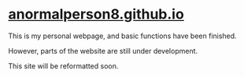 # [anormalperson8.github.io](https://anormalperson8.github.io)

This is my personal webpage, and basic functions have been finished.

However, parts of the website are still under development.

This site will be reformatted soon.
